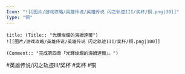 ```yaml
---
Icon: "![[图片/游戏攻略/英雄传说/英雄传说 闪之轨迹III/奖杯/铜.png|30]]"
Type: "铜"
---
```

```ad-ed-sen-3-bronze
title: (Title:: "光輝燦爛的海姆達爾")
![[图片/游戏攻略/英雄传说/英雄传说 闪之轨迹III/奖杯/铜.png|100]]

(Comment:: "完成第四章「光輝燦爛的海姆達爾」。")
```

#英雄传说/闪之轨迹III/奖杯  #奖杯 #铜